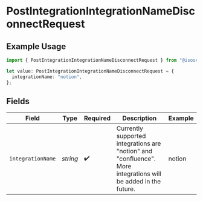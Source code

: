 # PostIntegrationIntegrationNameDisconnectRequest

## Example Usage

```typescript
import { PostIntegrationIntegrationNameDisconnectRequest } from "@isosceles-ai/sdk/models/operations";

let value: PostIntegrationIntegrationNameDisconnectRequest = {
  integrationName: "notion",
};
```

## Fields

| Field                                                                                                          | Type                                                                                                           | Required                                                                                                       | Description                                                                                                    | Example                                                                                                        |
| -------------------------------------------------------------------------------------------------------------- | -------------------------------------------------------------------------------------------------------------- | -------------------------------------------------------------------------------------------------------------- | -------------------------------------------------------------------------------------------------------------- | -------------------------------------------------------------------------------------------------------------- |
| `integrationName`                                                                                              | *string*                                                                                                       | :heavy_check_mark:                                                                                             | Currently supported integrations are "notion" and "confluence". More integrations will be added in the future. | notion                                                                                                         |